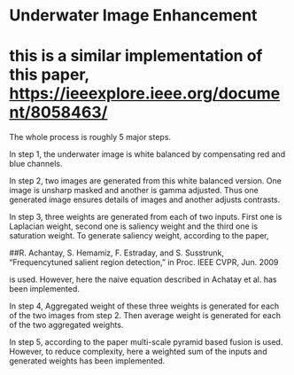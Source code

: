 # Underwater Image Enhancement
# this is a similar implementation of this paper, https://ieeexplore.ieee.org/document/8058463/

The whole process is roughly 5 major steps.

In step 1, the underwater image is white balanced by compensating red and blue channels.

In step 2, two images are generated from this white balanced version. One image is unsharp masked and another is gamma adjusted. Thus
one generated image ensures details of images and another adjusts contrasts.

In step 3, three weights are generated from each of two inputs. First one is Laplacian weight, second one is saliency weight and the 
third one is saturation weight. To generate saliency weight, according to the paper, 

##R. Achantay, S. Hemamiz, F. Estraday, and S. Susstrunk, “Frequencytuned salient region detection,” in Proc. IEEE CVPR, Jun. 2009

is used. However, here the naive equation described in Achatay et al. has been implemented. 

In step 4, Aggregated weight of these three weights is generated for each of the two images from step 2. Then average weight is generated for 
each of the two aggregated weights.

In step 5, according to the paper multi-scale pyramid based fusion is used. However, to reduce complexity, here a weighted sum of the inputs and generated 
weights has been implemented. 
